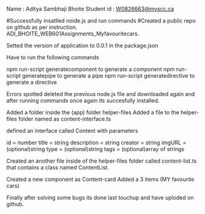 Name : Aditya Sambhaji Bhoite
Student id : W0826663@myscc.ca

#Successfully insatlled noide.js and run commands
#Created a public repo on github as per instruction.
ADI_BHOITE_WEB601Assignments_Myfavouritecars.


Setted  the version of  application to 0.0.1 in the package.json

Have to run the following commands

npm run-script generatecomponent to generate a component
npm run-script generatepipe to generate a pipe
npm run-script generatedirective to generate a directive

Errors spotted deleted the previous node.js file and downloaded again and after running commands once again its succesfully installed.

Added a folder inside the (app) folder helper-files
Added a file to the helper-files folder named as content-interface.ts

defined an interface called Content with parameters

id = number
title = string
description = string
creator = string
imgURL = (optional)string
type = (optional)string
tags = (optional)array of strings

Created an  another file inside of the helper-files folder called content-list.ts that contains a class named ContentList.

Created a new component as Content-card
Added a 3 items (MY favourite cars)

Finally after solving some bugs its done last touchup and have uploded on github.




